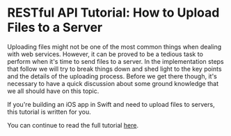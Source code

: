 # RESTful API Tutorial: How to Upload Files to a Server

Uploading files might not be one of the most common things when dealing with web services. However, it can be proved to be a tedious task to perform when it's time to send files to a server. In the implementation steps that follow we will try to break things down and shed light to the key points and the details of the uploading process. Before we get there though, it's necessary to have a quick discussion about some ground knowledge that we all should have on this topic.

If you're building an iOS app in Swift and need to upload files to servers, this tutorial is written for you.

You can continue to read the full tutorial [here](https://www.appcoda.com/restful-api-tutorial-how-to-upload-files-to-server).
